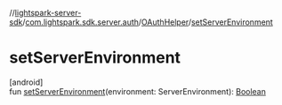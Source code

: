 //[lightspark-server-sdk](../../../index.md)/[com.lightspark.sdk.server.auth](../index.md)/[OAuthHelper](index.md)/[setServerEnvironment](set-server-environment.md)

# setServerEnvironment

[android]\
fun [setServerEnvironment](set-server-environment.md)(environment: ServerEnvironment): [Boolean](https://kotlinlang.org/api/latest/jvm/stdlib/kotlin/-boolean/index.html)
